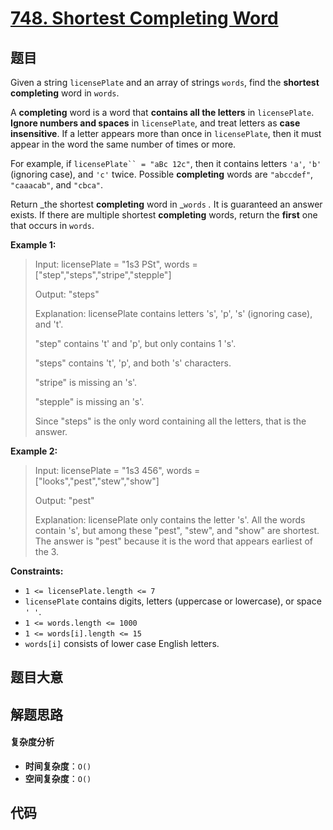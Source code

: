# [748. Shortest Completing Word](https://leetcode.com/problems/shortest-completing-word/)

## 题目

Given a string `licensePlate` and an array of strings `words`, find the
**shortest completing** word in `words`.

A **completing** word is a word that **contains all the letters** in
`licensePlate`. **Ignore numbers and spaces** in `licensePlate`, and treat
letters as **case insensitive**. If a letter appears more than once in
`licensePlate`, then it must appear in the word the same number of times or
more.

For example, if ` licensePlate`` = "aBc 12c" `, then it contains letters `'a'`,
`'b'` (ignoring case), and `'c'` twice. Possible **completing** words are
`"abccdef"`, `"caaacab"`, and `"cbca"`.

Return _the shortest **completing** word in _`words` _._ It is guaranteed an
answer exists. If there are multiple shortest **completing** words, return the
**first** one that occurs in `words`.

**Example 1:**

> Input: licensePlate = "1s3 PSt", words = ["step","steps","stripe","stepple"]
>
> Output: "steps"
>
> Explanation: licensePlate contains letters 's', 'p', 's' (ignoring case), and 't'.
>
> "step" contains 't' and 'p', but only contains 1 's'.
>
> "steps" contains 't', 'p', and both 's' characters.
>
> "stripe" is missing an 's'.
>
> "stepple" is missing an 's'.
>
> Since "steps" is the only word containing all the letters, that is the answer.

**Example 2:**

> Input: licensePlate = "1s3 456", words = ["looks","pest","stew","show"]
>
> Output: "pest"
>
> Explanation: licensePlate only contains the letter 's'. All the words contain 's', but among these "pest", "stew", and "show" are shortest. The answer is "pest" because it is the word that appears earliest of the 3.

**Constraints:**

- `1 <= licensePlate.length <= 7`
- `licensePlate` contains digits, letters (uppercase or lowercase), or space `' '`.
- `1 <= words.length <= 1000`
- `1 <= words[i].length <= 15`
- `words[i]` consists of lower case English letters.

## 题目大意

## 解题思路

#### 复杂度分析

- **时间复杂度**：`O()`
- **空间复杂度**：`O()`

## 代码

```javascript

```
